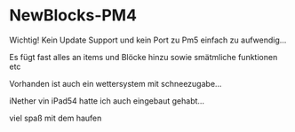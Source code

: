 # NewBlocks-PM4
Wichtig!
Kein Update Support und kein Port zu Pm5 einfach zu aufwendig...

Es fügt fast alles an items und Blöcke hinzu sowie smätmliche funktionen etc 

Vorhanden ist auch ein wettersystem mit schneezugabe... 

iNether vin iPad54 hatte ich auch eingebaut gehabt... 

viel spaß mit dem haufen 
